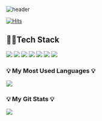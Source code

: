 ![header](https://capsule-render.vercel.app/api?type=slice&color=auto&height=300&section=header&text=Heesane&fontSize=80&animation=twinkling&fontAlign=80&descAlignY=100&rotate=15)


[![Hits](https://hits.seeyoufarm.com/api/count/incr/badge.svg?url=https%3A%2F%2Fgithub.com%2Fheesane&count_bg=%233D3EC8&title_bg=%23B80EC2&icon=&icon_color=%23E7E7E7&title=hits&edge_flat=false)](https://hits.seeyoufarm.com)

## 👩‍💻Tech Stack

<img src="https://img.shields.io/badge/GitHub-181717?style=&logo=GitHub&logoColor=white"> <img src="https://img.shields.io/badge/AWS-232F3E?style=&logo=Amazon AWS&logoColor=white"> <img src="https://img.shields.io/badge/MySQL-white?style=&logo=mysql&logoColor=black"/> <img src="https://img.shields.io/badge/Python-3776AB?logo=Python&logoColor=white"/> <img src="https://img.shields.io/badge/FastAPI-009688?style=&logo=FastAPI&logoColor=white"> <img src="https://img.shields.io/badge/Django-092E20?style=&logo=django&logoColor=white"> <img src="https://img.shields.io/badge/Docker-2496ED?style=&logo=docker&logoColor=white"/>

<h3 align="left">💡 My Most Used Languages 💡</h3>
<p align="left">
  <a href="https://github.com/heesane">
    <img align="center" src="https://github-readme-stats.vercel.app/api/top-langs/?username=heesane&layout=compact&show_icons=true&show_owner=true&hide_title=false" />
  </a>
</p>
<h3 align="left">💡 My Git Stats 💡</h3>
<p align="left">
  <a href="https://github.com/heesane">
    <img align="center" src="https://github-readme-stats.vercel.app/api?username=heesane" />
  </a>
</p>
